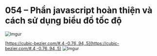 # 054 – Phần javascript hoàn thiện và cách sử dụng biểu đồ tốc độ

![Imgur](https://i.imgur.com/AX4vt0b.png) 

[https://cubic-bezier.com/#.4,-0.76,.94,.5](https://cubic-bezier.com/#.4,-0.76,.94,.5)
![Imgur](https://i.imgur.com/41rQOPT.png)  